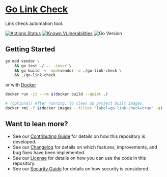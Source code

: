 # [Go Link Check](https://github.com/dbtedman/go-link-check)

Link check automation tool.

[![Actions Status](https://github.com/dbtedman/go-link-check/workflows/test/badge.svg)](https://github.com/dbtedman/go-link-check/actions)
[![Known Vulnerabilities](https://snyk.io/test/github/dbtedman/go-link-check/badge.svg)](https://snyk.io/test/github/dbtedman/go-link-check)
![Go Version](https://img.shields.io/static/v1?label=Go&message=v1.13&color=blue&style=flat)

## Getting Started

```bash
go mod vendor \
    && go test ./... -cover \
    && go build -v -mod=vendor -o ./go-link-check \
    && ./go-link-check
```

or with [Docker](https://www.docker.com/)

```bash
docker run -it --rm $(docker build --quiet .)

# (optional) After running, to clean up project built images.
docker rmi -f $(docker images --filter "label=go-link-check=true" -q)
```

## Want to lean more?

-   See our [Contributing Guide](CONTRIBUTING.md) for details on how this repository is developed.
-   See our [Changelog](CHANGELOG.md) for details on which features, improvements, and bug fixes have been implemented
-   See our [License](LICENSE.md) for details on how you can use the code in this repository.
-   See our [Security Guide](SECURITY.md) for details on how security is considered.
